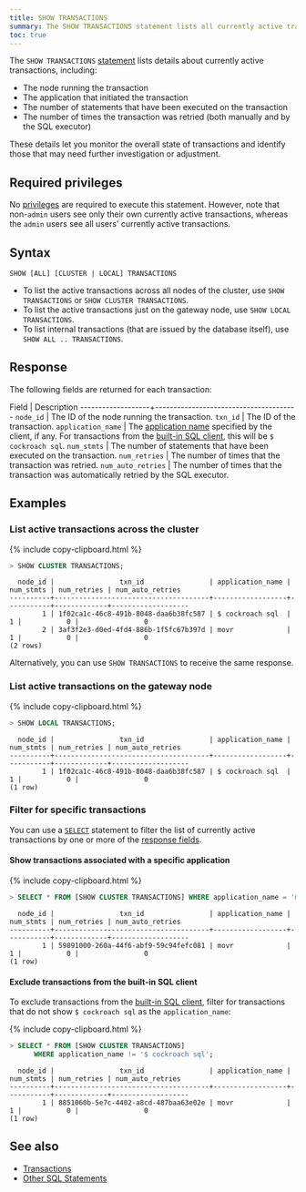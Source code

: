 ```yaml
---
title: SHOW TRANSACTIONS
summary: The SHOW TRANSACTIONS statement lists all currently active transactions across the cluster or on the gateway node.
toc: true
---
```


 The `SHOW TRANSACTIONS` [statement](sql-statements.html) lists details about currently active transactions, including:

- The node running the transaction
- The application that initiated the transaction
- The number of statements that have been executed on the transaction
- The number of times the transaction was retried (both manually and by the SQL executor)

These details let you monitor the overall state of transactions and identify those that may need further investigation or adjustment.

## Required privileges

No [privileges](authorization.html#assign-privileges) are required to execute this statement. However, note that non-`admin` users see only their own currently active transactions, whereas the `admin` users see all users' currently active transactions.

## Syntax

~~~
SHOW [ALL] [CLUSTER | LOCAL] TRANSACTIONS
~~~

- To list the active transactions across all nodes of the cluster, use `SHOW TRANSACTIONS` or `SHOW CLUSTER TRANSACTIONS`.
- To list the active transactions just on the gateway node, use `SHOW LOCAL TRANSACTIONS`.
- To list internal transactions (that are issued by the database itself), use `SHOW ALL .. TRANSACTIONS`.

## Response

The following fields are returned for each transaction:

 Field             | Description
-------------------+---------------------------------------
`node_id`          | The ID of the node running the transaction.
`txn_id`           | The ID of the transaction.
`application_name` | The [application name](set-vars.html#supported-variables) specified by the client, if any. For transactions from the [built-in SQL client](cockroach-sql.html), this will be `$ cockroach sql`.
`num_stmts`        | The number of statements that have been executed on the transaction.
`num_retries`      | The number of times that the transaction was retried.
`num_auto_retries` | The number of times that the transaction was automatically retried by the SQL executor.

## Examples

### List active transactions across the cluster

{%  include copy-clipboard.html %}
~~~ sql
> SHOW CLUSTER TRANSACTIONS;
~~~

~~~
  node_id |                txn_id                | application_name | num_stmts | num_retries | num_auto_retries
----------+--------------------------------------+------------------+-----------+-------------+-------------------
        1 | 1f02ca1c-46c8-491b-8048-daa6b38fc587 | $ cockroach sql  |         1 |           0 |                0
        2 | 3af3f2e3-d0ed-4fd4-886b-1f5fc67b397d | movr             |         1 |           0 |                0
(2 rows)
~~~

Alternatively, you can use `SHOW TRANSACTIONS` to receive the same response.

### List active transactions on the gateway node

{%  include copy-clipboard.html %}
~~~ sql
> SHOW LOCAL TRANSACTIONS;
~~~

~~~
  node_id |                txn_id                | application_name | num_stmts | num_retries | num_auto_retries
----------+--------------------------------------+------------------+-----------+-------------+-------------------
        1 | 1f02ca1c-46c8-491b-8048-daa6b38fc587 | $ cockroach sql  |         1 |           0 |                0
(1 row)
~~~

### Filter for specific transactions

You can use a [`SELECT`](select-clause.html) statement to filter the list of currently active transactions by one or more of the [response fields](#response).

#### Show transactions associated with a specific application

{%  include copy-clipboard.html %}
~~~ sql
> SELECT * FROM [SHOW CLUSTER TRANSACTIONS] WHERE application_name = 'movr';

~~~

~~~
  node_id |                txn_id                | application_name | num_stmts | num_retries | num_auto_retries
----------+--------------------------------------+------------------+-----------+-------------+-------------------
        1 | 59891000-260a-44f6-abf9-59c94fefc081 | movr             |         1 |           0 |                0
(1 row)
~~~

#### Exclude transactions from the built-in SQL client

To exclude transactions from the [built-in SQL client](cockroach-sql.html), filter for transactions that do not show `$ cockroach sql` as the `application_name`:

{%  include copy-clipboard.html %}
~~~ sql
> SELECT * FROM [SHOW CLUSTER TRANSACTIONS]
      WHERE application_name != '$ cockroach sql';
~~~

~~~
  node_id |                txn_id                | application_name | num_stmts | num_retries | num_auto_retries
----------+--------------------------------------+------------------+-----------+-------------+-------------------
        1 | 8851060b-5e7c-4402-a8cd-487baa63e02e | movr             |         1 |           0 |                0
(1 row)
~~~

## See also

- [Transactions](transactions.html)
- [Other SQL Statements](sql-statements.html)
